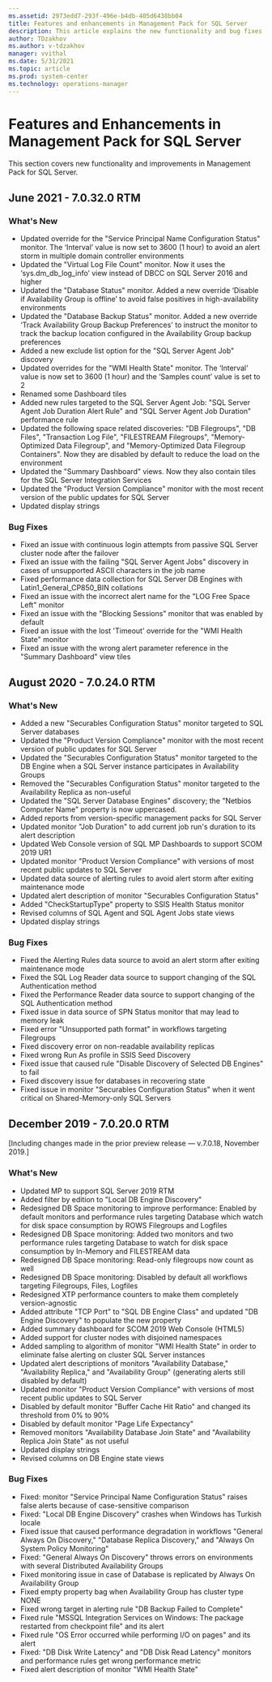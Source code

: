 ```yaml
---
ms.assetid: 2973edd7-293f-496e-b4db-405d6438bb04
title: Features and enhancements in Management Pack for SQL Server
description: This article explains the new functionality and bug fixes implemented in Management Pack for SQL Server
author: TDzakhov
ms.author: v-tdzakhov
manager: vvithal
ms.date: 5/31/2021
ms.topic: article
ms.prod: system-center
ms.technology: operations-manager
---
```


# Features and Enhancements in Management Pack for SQL Server

This section covers new functionality and improvements in Management Pack for SQL Server.

## June 2021 - 7.0.32.0 RTM 

### What's New

- Updated override for the "Service Principal Name Configuration Status" monitor. The ‘Interval’ value is now set to 3600 (1 hour) to avoid an alert storm in multiple domain controller environments
- Updated the "Virtual Log File Count" monitor. Now it uses the ‘sys.dm_db_log_info’ view instead of DBCC on SQL Server 2016 and higher 
- Updated the "Database Status" monitor. Added a new override ‘Disable if Availability Group is offline’ to avoid false positives in high-availability environments 
- Updated the "Database Backup Status" monitor. Added a new override ‘Track Availability Group Backup Preferences' to instruct the monitor to track the backup location configured in the Availability Group backup preferences 
- Added a new exclude list option for the "SQL Server Agent Job" discovery
- Updated overrides for the "WMI Health State" monitor. The ‘Interval’ value is now set to 3600 (1 hour) and the ‘Samples count’ value is set to 2
- Renamed some Dashboard tiles
- Added new rules targeted to the SQL Server Agent Job: "SQL Server Agent Job Duration Alert Rule" and "SQL Server Agent Job Duration" performance rule 
- Updated the following space related discoveries: "DB Filegroups", "DB Files", "Transaction Log File", "FILESTREAM Filegroups", "Memory-Optimized Data Filegroup", and "Memory-Optimized Data Filegroup Containers". Now they are disabled by default to reduce the load on the environment
- Updated the "Summary Dashboard" views. Now they also contain tiles for the SQL Server Integration Services
- Updated the "Product Version Compliance" monitor with the most recent version of the public updates for SQL Server 
- Updated display strings

### Bug Fixes

- Fixed an issue with continuous login attempts from passive SQL Server cluster node after the failover 
- Fixed an issue with the failing "SQL Server Agent Jobs" discovery in cases of unsupported ASCII characters in the job name 
- Fixed performance data collection for SQL Server DB Engines with Latin1_General_CP850_BIN collations
- Fixed an issue with the incorrect alert name for the "LOG Free Space Left" monitor
- Fixed an issue with the "Blocking Sessions" monitor that was enabled by default
- Fixed an issue with the lost 'Timeout' override for the "WMI Health State" monitor
- Fixed an issue with the wrong alert parameter reference in the "Summary Dashboard" view tiles

## August 2020 - 7.0.24.0 RTM

### What's New

- Added a new "Securables Configuration Status" monitor targeted to SQL Server databases
- Updated the "Product Version Compliance" monitor with the most recent version of public updates for SQL Server
- Updated the "Securables Configuration Status" monitor targeted to the DB Engine when a SQL Server instance participates in Availability Groups
- Removed the "Securables Configuration Status" monitor targeted to the Availability Replica as non-useful
- Updated the "SQL Server Database Engines" discovery; the "Netbios Computer Name" property is now uppercased.
- Added reports from version-specific management packs for SQL Server
- Updated monitor "Job Duration" to add current job run's duration to its alert description
- Updated Web Console version of SQL MP Dashboards to support SCOM 2019 UR1
- Updated monitor "Product Version Compliance" with versions of most recent public updates to SQL Server
- Updated data source of alerting rules to avoid alert storm after exiting maintenance mode
- Updated alert description of monitor "Securables Configuration Status"
- Added "CheckStartupType" property to SSIS Health Status monitor
- Revised columns of SQL Agent and SQL Agent Jobs state views
- Updated display strings

### Bug Fixes

- Fixed the Alerting Rules data source to avoid an alert storm after exiting maintenance mode
- Fixed the SQL Log Reader data source to support changing of the SQL Authentication method
- Fixed the Performance Reader data source to support changing of the SQL Authentication method
- Fixed issue in data source of SPN Status monitor that may lead to memory leak
- Fixed error "Unsupported path format" in workflows targeting Filegroups
- Fixed discovery error on non-readable availability replicas
- Fixed wrong Run As profile in SSIS Seed Discovery
- Fixed issue that caused rule "Disable Discovery of Selected DB Engines" to fail
- Fixed discovery issue for databases in recovering state
- Fixed issue in monitor "Securables Configuration Status" when it went critical on Shared-Memory-only SQL Servers

## December 2019 - 7.0.20.0 RTM

[Including changes made in the prior preview release — v.7.0.18, November 2019.]

### What's New

- Updated MP to support SQL Server 2019 RTM
- Added filter by edition to "Local DB Engine Discovery"
- Redesigned DB Space monitoring to improve performance: Enabled by default monitors and performance rules targeting Database which watch for disk space consumption by ROWS Filegroups and Logfiles
- Redesigned DB Space monitoring: Added two monitors and two performance rules targeting Database to watch for disk space consumption by In-Memory and FILESTREAM data
- Redesigned DB Space monitoring: Read-only filegroups now count as well
- Redesigned DB Space monitoring: Disabled by default all workflows targeting Filegroups, Files, Logfiles
- Redesigned XTP performance counters to make them completely version-agnostic
- Added attribute "TCP Port" to "SQL DB Engine Class" and updated "DB Engine Discovery" to populate the new property
- Added summary dashboard for SCOM 2019 Web Console (HTML5)
- Added support for cluster nodes with disjoined namespaces
- Added sampling to algorithm of monitor "WMI Health State" in order to eliminate false alerting on cluster SQL Server instances
- Updated alert descriptions of monitors "Availability Database," "Availability Replica," and "Availability Group" (generating alerts still disabled by default)
- Updated monitor "Product Version Compliance" with versions of most recent public updates to SQL Server
- Disabled by default monitor "Buffer Cache Hit Ratio" and changed its threshold from 0% to 90%
- Disabled by default monitor "Page Life Expectancy"
- Removed monitors "Availability Database Join State" and "Availability Replica Join State" as not useful
- Updated display strings
- Revised columns on DB Engine state views

### Bug Fixes

- Fixed: monitor "Service Principal Name Configuration Status" raises false alerts because of case-sensitive comparison
- Fixed: "Local DB Engine Discovery" crashes when Windows has Turkish locale
- Fixed issue that caused performance degradation in workflows "General Always On Discovery," "Database Replica Discovery," and "Always On System Policy Monitoring"
- Fixed: "General Always On Discovery" throws errors on environments with several Distributed Availability Groups
- Fixed monitoring issue in case of Database is replicated by Always On Availability Group
- Fixed empty property bag when Availability Group has cluster type NONE
- Fixed wrong target in alerting rule "DB Backup Failed to Complete"
- Fixed rule "MSSQL Integration Services on Windows: The package restarted from checkpoint file" and its alert
- Fixed rule "OS Error occurred while performing I/O on pages" and its alert
- Fixed: "DB Disk Write Latency" and "DB Disk Read Latency" monitors and performance rules get wrong performance metric
- Fixed alert description of monitor "WMI Health State"
